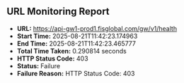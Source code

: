 ## URL Monitoring Report

- **URL:** https://api-gw1-prod1.fisglobal.com/gw/v1/health
- **Start Time:** 2025-08-21T11:42:23.174963
- **End Time:** 2025-08-21T11:42:23.465777
- **Total Time Taken:** 0.290814 seconds
- **HTTP Status Code:** 403
- **Status:** Failure
- **Failure Reason:** HTTP Status Code: 403
